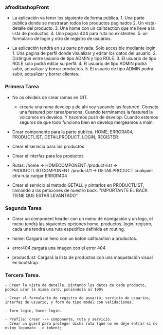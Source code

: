 ### afroditashopFront

  - La aplicación va tener los siguiente de forma publica.
        1. Una parte publica donde se mostraran todos los productos paginados
        2. Un vista-detalle del producto.
        3. Una home con un calltoaction que me lleve a la lista de productos.
        4. Una pagina 404 para ruta no existentes.
        5. un formulario de login y otro de registro de usuarios.

  - La aplicación tendrá en su parte privada. Solo accesible mediante login
        1. Una pagina de perfil donde visualizar y editar los datos del usuario.
        2. Distinguir entre usuario de tipo ADMIN y tipo ROLE.
        3. El usuario de tipo ROLE solo podrá editar su perfil.
        4. El usuario de tipo ADMIN podrá subir, actualizar y borrar productos.
        5. El usuario de tipo ADMIN podrá subir, actualizar y borrar clientes.

### Primera Tarea
   - No os olvideis de crear ramas en GIT.
        - crearia una rama develop y de ahi voy sacando las featured. Consejo una featured por tarea/persona. Cuando terminamos la featured la volcamos en develop. Y hacemos push de develop. Cuando estemos seguros de que todo funciona bien en develop mergeamos a main.
        
   - Crear componente para la parte publica. HOME, ERROR404, PRODUCTLIST, DETAILPRODUCT, LOGIN, REGISTER
   - Crear el servicio para los productos
   - Crear el interfaz para los productos
   - Rutas:
            /home -> HOMECOMPONENT
            /product-list -> PRODUCTLISTCOMPONENT
            /product/1 -> DETAILPRODUCT
            cualquier otra ruta cargar ERROR404

   - Crear el servicio el metodo GETALL y pintarlos en PRODUCTLIST, llamando a las peticiones de nuestro back. "IMPORTANTE EL BACK TIENE QUE ESTAR LEVANTADO"


### Segunda Tarea

  - Crear un component header con un menu de navegación y un logo, el menu tendrá las siguientes opciones home, productos, login, registro, cada una tendrá una ruta especifica definida en routing.

  - home: Cargará un hero con un boton calltoaction a productos.

  - error404 cargará una imagen con el error 404.

  - productList: Cargará la lista de productos con una maquetación visual en bootstrap.

  

  ### Tercera Tarea.

    - Crear la vista de detalle, pintando los datos de cada producto, podeis usar la misma card, poniendola al 100%

    - Crear el formulario de registro de usuario, servicio de usuarios, interfaz de usuario, y form de tipo model con validaciones.

    - form login, hacer login.
    
    - Profile: crear --> componente, ruta y servicio. 
      Crear un guard para proteger dicha ruta (que no me deje entrar si no estoy logueado --> token);


    


    